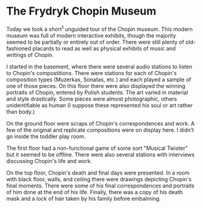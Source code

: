 The Frydryk Chopin Museum
========

Today we took a short<sup>1</sup> unguided tour of the Chopin museum.
This modern museum was full of modern interactive exhibits, though the majority seemed to be partially or entirely out of order.
There were still plenty of old-fashioned placards to read as well as physical exhibits of music and writings of Chopin.

I started in the basement, where there were several audio stations to listen to Chopin's compostitions.
There were stations for each of Chopin's composition types (Muzerkas, Sonatas, etc.) and each played a sample of one of those pieces.
On this floor there were also displayed the winning portraits of Chopin, entered by Polish students.
The art varied in material and style drastically.
Some pieces were almost photographic, others unidentifiable as human (I suppose these represented his soul or art rather than body.)

On the ground floor were scraps of Chopin's correspondences and work.
A few of the original and replicate compositions were on display here.
I didn't go inside the toddler play room.

The first floor had a non-functional game of some sort "Musical Twister" but it seemed to be offline.
There were also several stations with interviews discussing Chopin's life and work.

On the top floor, Chopin's death and final days were presented.
In a room with black floor, walls, and ceiling there were drawings depicting Chopin's final moments.
There were some of his final correspondences and portraits of him done at the end of his life.
Finally, there was a copy of his death mask and a lock of hair taken by his family before embalming.
